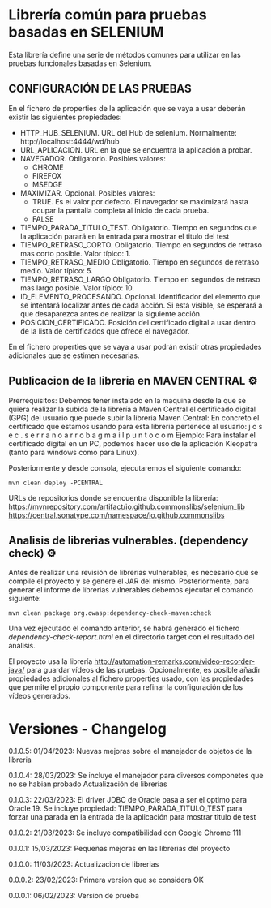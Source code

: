 # Librería común para pruebas basadas en SELENIUM

Esta librería define una serie de métodos comunes para utilizar en las pruebas funcionales basadas en Selenium.

## CONFIGURACIÓN DE LAS PRUEBAS

En el fichero de properties de la aplicación que se vaya a usar deberán existir las siguientes propiedades:
- HTTP_HUB_SELENIUM. URL del Hub de selenium. Normalmente: http://localhost:4444/wd/hub
- URL_APLICACION. URL en la que se encuentra la aplicación a probar.
- NAVEGADOR. Obligatorio. Posibles valores:
	- CHROME
	- FIREFOX
	- MSEDGE
- MAXIMIZAR. Opcional. Posibles valores:
	- TRUE. Es el valor por defecto. El navegador se maximizará hasta ocupar la pantalla completa al inicio de cada prueba.
	- FALSE
- TIEMPO_PARADA_TITULO_TEST. Obligatorio. Tiempo en segundos que la aplicación parará en la entrada para mostrar el titulo del test
- TIEMPO_RETRASO_CORTO. Obligatorio. Tiempo en segundos de retraso mas corto posible. Valor típico: 1.
- TIEMPO_RETRASO_MEDIO Obligatorio. Tiempo en segundos de retraso medio. Valor típico: 5.
- TIEMPO_RETRASO_LARGO Obligatorio. Tiempo en segundos de retraso mas largo posible. Valor típico: 10.
- ID_ELEMENTO_PROCESANDO. Opcional. Identificador del elemento que se intentará localizar antes de cada acción. Si está visible, se esperará a que desaparezca antes de realizar la siguiente acción.
- POSICION_CERTIFICADO. Posición del certificado digital a usar dentro de la lista de certificados que ofrece el navegador.

En el fichero properties que se vaya a usar podrán existir otras propiedades adicionales que se estimen necesarias.

## Publicacion de la libreria en MAVEN CENTRAL ⚙️

Prerrequisitos: Debemos tener instalado en la maquina desde la que se quiera realizar la subida de la librería a Maven Central el certificado digital (GPG) del usuario que puede subir la libreria Maven Central: En concreto el certificado que estamos usando para esta libreria pertenece al usuario: j o s e c . s e r r a n o a r r o b a g m a i l p u n t o c o m
Ejemplo: Para instalar el certificado digital en un PC, podemos hacer uso de la aplicación Kleopatra (tanto para windows como para Linux).

Posteriormente y desde consola, ejecutaremos el siguiente comando:

```
mvn clean deploy -PCENTRAL
```

URLs de repositorios donde se encuentra disponible la librería: 
https://mvnrepository.com/artifact/io.github.commonslibs/selenium_lib
https://central.sonatype.com/namespace/io.github.commonslibs

## Analisis de librerias vulnerables. (dependency check) ⚙️

Antes de realizar una revisión de librerías vulnerables, es necesario que se compile el proyecto y se genere el JAR del mismo. Posteriormente, para generar el informe de librerías vulnerables debemos ejecutar el comando siguiente:

```
mvn clean package org.owasp:dependency-check-maven:check
```

Una vez ejecutado el comando anterior, se habrá generado el fichero _dependency-check-report.html_ en el directorio target con el resultado del análisis.

El proyecto usa la librería http://automation-remarks.com/video-recorder-java/ para guardar vídeos de las pruebas. Opcionalmente, es posible añadir propiedades adicionales al fichero properties usado, con las propiedades que permite el propio componente para refinar la configuración de los vídeos generados.

# Versiones - Changelog

0.1.0.5: 01/04/2023: Nuevas mejoras sobre el manejador de objetos de la libreria

0.1.0.4: 28/03/2023: Se incluye el manejador para diversos componetes que no se habian probado
                     Actualización de librerias

0.1.0.3: 22/03/2023: El driver JDBC de Oracle pasa a ser el optimo para Oracle 19.
                     Se incluye propiedad: TIEMPO_PARADA_TITULO_TEST para forzar una parada en la entrada de la aplicación para mostrar titulo de test

0.1.0.2: 21/03/2023: Se incluye compatibilidad con Google Chrome 111

0.1.0.1: 15/03/2023: Pequeñas mejoras en las librerias del proyecto

0.1.0.0: 11/03/2023: Actualizacion de librerias

0.0.0.2: 23/02/2023: Primera version que se considera OK

0.0.0.1: 06/02/2023: Version de prueba








